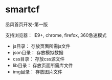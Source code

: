 # smartcf

丞风首页开发-第一版

支持浏览器： IE9+, chrome, firefox, 360急速模式 

* js目录：     存放页面所需js文件
* json目录： 存放模拟数据
* css目录：   存放css源文件 
* lib目录：   存放页面所需库文件
* img目录：   存放图片文件
